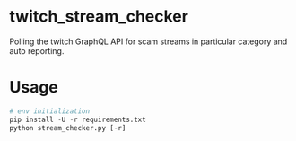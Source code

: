 # twitch_stream_checker
Polling the twitch GraphQL API for scam streams in particular category and auto reporting.

# Usage
```python
# env initialization
pip install -U -r requirements.txt
python stream_checker.py [-r]
